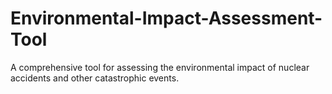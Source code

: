 # Environmental-Impact-Assessment-Tool
A comprehensive tool for assessing the environmental impact of nuclear accidents and other catastrophic events.
